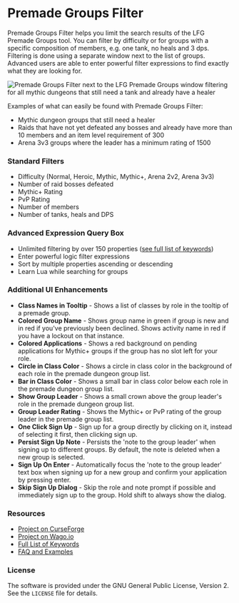# Premade Groups Filter

Premade Groups Filter helps you limit the search results of the LFG Premade Groups tool. You can filter by difficulty or for groups with a specific composition of members, e.g. one tank, no heals and 3 dps. Filtering is done using a separate window next to the list of groups. Advanced users are able to enter powerful filter expressions to find exactly what they are looking for.

![Premade Groups Filter next to the LFG Premade Groups window filtering for all mythic dungeons that still need a tank and already have a healer](Screenshots/Screenshot_01_Dungeons.jpg)

Examples of what can easily be found with Premade Groups Filter:

* Mythic dungeon groups that still need a healer
* Raids that have not yet defeated any bosses and already have more than 10 members and an item level requirement of 300
* Arena 3v3 groups where the leader has a minimum rating of 1500


### Standard Filters

* Difficulty (Normal, Heroic, Mythic, Mythic+, Arena 2v2, Arena 3v3)
* Number of raid bosses defeated
* Mythic+ Rating
* PvP Rating
* Number of members
* Number of tanks, heals and DPS


### Advanced Expression Query Box

* Unlimited filtering by over 150 properties ([see full list of keywords](https://github.com/0xbs/premade-groups-filter/wiki/Keywords))
* Enter powerful logic filter expressions
* Sort by multiple properties ascending or descending
* Learn Lua while searching for groups


### Additional UI Enhancements

* **Class Names in Tooltip** - Shows a list of classes by role in the tooltip of a premade group.
* **Colored Group Name** - Shows group name in green if group is new and in red if you've previously been declined. Shows activity name in red if you have a lockout on that instance.
* **Colored Applications** - Shows a red background on pending applications for Mythic+ groups if the group has no slot left for your role.
* **Circle in Class Color** - Shows a circle in class color in the background of each role in the premade dungeon group list.
* **Bar in Class Color** - Shows a small bar in class color below each role in the premade dungeon group list.
* **Show Group Leader** - Shows a small crown above the group leader's role in the premade dungeon group list.
* **Group Leader Rating** - Shows the Mythic+ or PvP rating of the group leader in the premade group list.
* **One Click Sign Up** - Sign up for a group directly by clicking on it, instead of selecting it first, then clicking sign up.
* **Persist Sign Up Note** - Persists the 'note to the group leader' when signing up to different groups. By default, the note is deleted when a new group is selected.
* **Sign Up On Enter** - Automatically focus the 'note to the group leader' text box when signing up for a new group and confirm your application by pressing enter.
* **Skip Sign Up Dialog** - Skip the role and note prompt if possible and immediately sign up to the group. Hold shift to always show the dialog.


### Resources

* [Project on CurseForge](https://www.curseforge.com/wow/addons/premade-groups-filter)
* [Project on Wago.io](https://addons.wago.io/addons/premade-groups-filter)
* [Full List of Keywords](https://github.com/0xbs/premade-groups-filter/wiki/Keywords "Full List of Keywords")
* [FAQ and Examples](https://github.com/0xbs/premade-groups-filter/wiki/FAQ "FAQ and Examples")


### License

The software is provided under the GNU General Public License, Version 2. See the `LICENSE` file for details.
